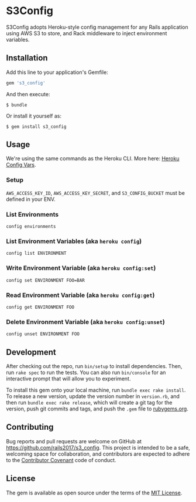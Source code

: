 # S3Config

S3Config adopts Heroku-style config management for any Rails application using AWS S3 to store, and Rack middleware to inject environment variables.

## Installation

Add this line to your application's Gemfile:

```ruby
gem 's3_config'
```

And then execute:

    $ bundle

Or install it yourself as:

    $ gem install s3_config

## Usage

We're using the same commands as the Heroku CLI. More here: [Heroku Config Vars](https://devcenter.heroku.com/articles/config-vars).

### Setup

`AWS_ACCESS_KEY_ID`, `AWS_ACCESS_KEY_SECRET`, and `S3_CONFIG_BUCKET` must be defined in your ENV.

### List Environments

`config environments`

### List Environment Variables (aka `heroku config`)

`config list ENVIRONMENT`

### Write Environment Variable (aka `heroku config:set`)

`config set ENVIRONMENT FOO=BAR`

### Read Environment Variable (aka `heroku config:get`)

`config get ENVIRONMENT FOO`

### Delete Environment Variable (aka `heroku config:unset`)

`config unset ENVIRONMENT FOO`

## Development

After checking out the repo, run `bin/setup` to install dependencies. Then, run `rake spec` to run the tests. You can also run `bin/console` for an interactive prompt that will allow you to experiment.

To install this gem onto your local machine, run `bundle exec rake install`. To release a new version, update the version number in `version.rb`, and then run `bundle exec rake release`, which will create a git tag for the version, push git commits and tags, and push the `.gem` file to [rubygems.org](https://rubygems.org).

## Contributing

Bug reports and pull requests are welcome on GitHub at https://github.com/rails2017/s3_config. This project is intended to be a safe, welcoming space for collaboration, and contributors are expected to adhere to the [Contributor Covenant](contributor-covenant.org) code of conduct.


## License

The gem is available as open source under the terms of the [MIT License](http://opensource.org/licenses/MIT).
